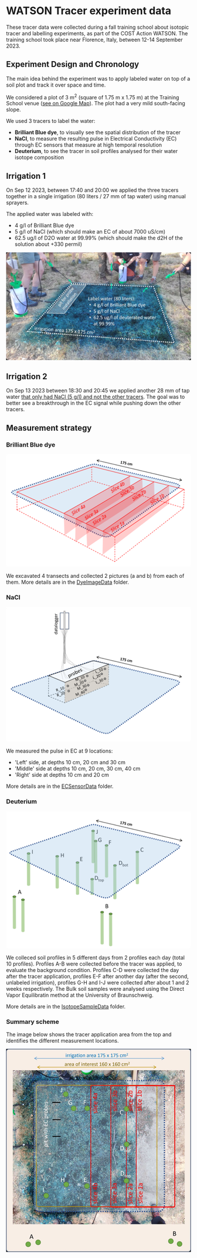 # WATSON Tracer experiment data


These tracer data were collected during a fall training school about isotopic tracer and labelling experiments, as part of the COST Action WATSON. The training school took place near Florence, Italy, between 12-14 September 2023.


## Experiment Design and Chronology

The main idea behind the experiment was to apply labeled water on top of a soil plot and track it over space and time.

We considered a plot of 3 m<sup>2</sup> (square of 1.75 m x 1.75 m) at the Training School venue ([see on Google Map](https://maps.app.goo.gl/LWNWN5TZWTygcvvv9)). The plot had a very mild south-facing slope.
 
We used 3 tracers to label the water:
- **Brilliant Blue dye**, to visually see the spatial distribution of the tracer
- **NaCl**, to measure the resulting pulse in Electrical Conductivity (EC) through EC sensors that measure at high temporal resolution
- **Deuterium**, to see the tracer in soil profiles analysed for their water isotope composition

## Irrigation 1 

On Sep 12 2023, between 17:40 and 20:00 we applied the three tracers together in a single irrigation (80 liters / 27 mm of tap water) using manual sprayers.

The applied water was labeled with:
- 4 g/l of Brilliant Blue dye
- 5 g/l of NaCl (which should make an EC of about 7000 uS/cm)
- 62.5 ug/l of D2O water at 99.99% (which should make the d2H of the solution about +330 permil)

![](labelSummary_small.jpg)

## Irrigation 2

On Sep 13 2023 between 18:30 and 20:45 we applied another 28 mm of tap water <u> that only had NaCl (5 g/l) and not the other tracers</u>. The goal was to better see a breakthrough in the EC signal while pushing down the other tracers.

## Measurement strategy

### Brilliant Blue dye 

![](DyeImageData/TransectsScheme.png)

We excavated 4 transects and collected 2 pictures (a and b) from each of them. More details are in the [DyeImageData](DyeImageData) folder.

### NaCl 

![](ECSensorData/SensorsScheme.png)

We measured the pulse in EC at 9 locations:
- 'Left' side, at depths 10 cm, 20 cm and 30 cm  
- 'Middle' side at depths 10 cm, 20 cm, 30 cm, 40 cm 
- 'Right' side at depths 10 cm and 20 cm

More details are in the [ECSensorData](ECSensorData) folder.

### Deuterium

![](IsotopeSampleData/cores_scheme.png)

We colleced soil profiles in 5 different days from 2 profiles each day (total 10 profiles). Profiles A-B were collected before the tracer was applied, to evaluate the background condition. Profiles C-D were collected the day after the tracer application, profiles E-F after another day (after the second, unlabeled irrigation), profiles G-H and I-J were collected after about 1 and 2 weeks respectively. The Bulk soil samples were analysed using the Direct Vapor Equilibratin method at the University of Braunschweig. 

More details are in the [IsotopeSampleData](IsotopeSampleData) folder.
	
### Summary scheme

The image below shows the tracer application area from the top and identifies the different measurement locations.

![](MeasurementSummary.jpg)